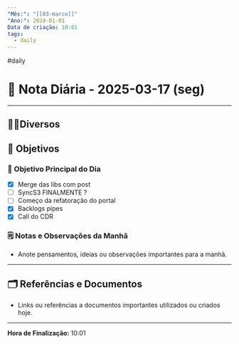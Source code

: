 ```yaml
---
"Mês:": "[[03-marco]]"
"Ano:": 2024-01-01
Data de criação: 10:01
tags:
  - daily
---
```

#daily
# 📅 Nota Diária - 2025-03-17 (seg)
---
## 🤝🏻Diversos

## 🌄 Objetivos
### 🎯 Objetivo Principal do Dia
- [x] Merge das libs com post
- [ ] SyncS3 FINALMENTE ?
- [ ] Começo da refatoração do portal
- [x] Backlogs pipes
- [x] Call do CDR

### 🗒️ Notas e Observações da Manhã
- Anote pensamentos, ideias ou observações importantes para a manhã.
---
## 🗂️ Referências e Documentos
- Links ou referências a documentos importantes utilizados ou criados hoje.

---

**Hora de Finalização:** 10:01
